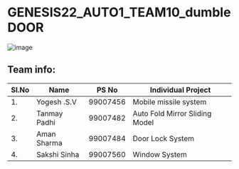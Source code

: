 # GENESIS22_AUTO1_TEAM10_dumbleDOOR
![image](https://user-images.githubusercontent.com/98824269/163941823-6534f6c3-23e7-470a-9e53-9c608c5600bc.png)


## Team info:

|Sl.No|     Name         |PS No      | Individual Project                              |            
| --- | ---------------- | :-------: | ---------------------------------------------- |  
| 1. | Yogesh .S.V       | 99007456 |    Mobile missile system                         |                    
| 2. | Tanmay Padhi | 99007482 |Auto Fold Mirror Sliding Model|  
| 3. | Aman Sharma       | 99007484 |  Door Lock System        |   
| 4. | Sakshi Sinha   | 99007560 |      Window System                           |  
